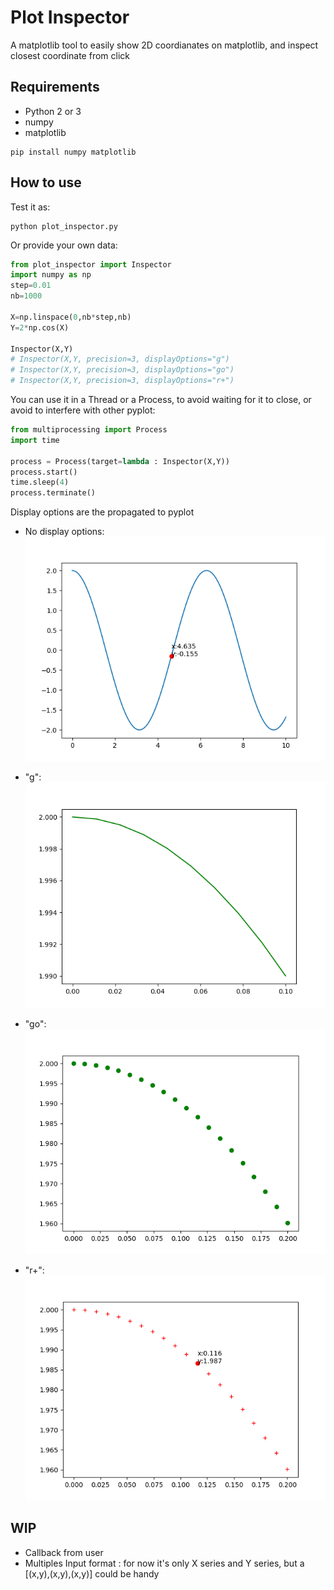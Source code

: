 # Plot Inspector

A matplotlib tool to easily show 2D coordianates on matplotlib, and inspect closest coordinate from click 

## Requirements
- Python 2 or 3
- numpy
- matplotlib

~~~
pip install numpy matplotlib
~~~

## How to use
Test it as:
~~~
python plot_inspector.py
~~~
Or provide your own data:
~~~python
from plot_inspector import Inspector
import numpy as np
step=0.01
nb=1000

X=np.linspace(0,nb*step,nb)
Y=2*np.cos(X)

Inspector(X,Y)
# Inspector(X,Y, precision=3, displayOptions="g")
# Inspector(X,Y, precision=3, displayOptions="go")
# Inspector(X,Y, precision=3, displayOptions="r+")
~~~

You can use it in a Thread or a Process, to avoid waiting for it to close,     or avoid to interfere with other pyplot:
~~~python
from multiprocessing import Process
import time

process = Process(target=lambda : Inspector(X,Y))
process.start()
time.sleep(4)
process.terminate()
~~~

Display options are the propagated to pyplot

- No display options:  
![default](imgs/default.png)

- "g":  
![default](imgs/g.png)

- "go":  
![default](imgs/go.png)

- "r+":  
![default](imgs/r+.png)

## WIP
- Callback from user
- Multiples Input format : for now it's only X series and Y series, but a [(x,y),(x,y),(x,y)] could be handy
